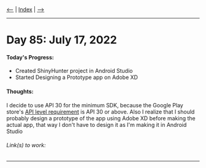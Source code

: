 [<--](../Days/Day84.md) | [Index](../README.md) | [-->](../Days/Day87.md)
____
# Day 85: July 17, 2022
#### Today's Progress:
- Created ShinyHunter project in Android Studio
- Started Designing a Prototype app on Adobe XD

#### Thoughts:
I decide to use API 30 for the minimum SDK, because the Google Play store's [API level requirement](https://developer.android.com/google/play/requirements/target-sdk) is API 30 or above. Also I realize that I should probably design a prototype of the app using Adobe XD before making the actual app, that way I don't have to design it as I'm making it in Android Studio

###### Link(s) to work:

___
